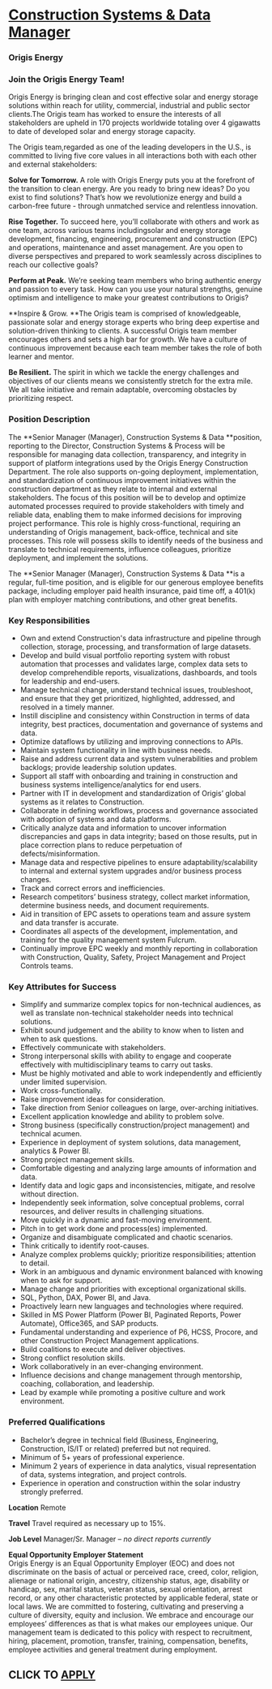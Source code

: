 # [Construction Systems & Data Manager](https://www.remotewlb.com/apply/construction-systems-data-manager)  
### Origis Energy  
####  

### Join the Origis Energy Team!

Origis Energy is bringing clean and cost effective solar and energy storage solutions within reach for utility, commercial, industrial and public sector clients.The Origis team has worked to ensure the interests of all stakeholders are upheld in 170 projects worldwide totaling over 4 gigawatts to date of developed solar and energy storage capacity.

The Origis team,regarded as one of the leading developers in the U.S., is committed to living five core values in all interactions both with each other and external stakeholders:

 **Solve for Tomorrow.** A role with Origis Energy puts you at the forefront of the transition to clean energy. Are you ready to bring new ideas? Do you exist to find solutions? That’s how we revolutionize energy and build a carbon-free future - through unmatched service and relentless innovation.

 **Rise Together.** To succeed here, you’ll collaborate with others and work as one team, across various teams includingsolar and energy storage development, financing, engineering, procurement and construction (EPC) and operations, maintenance and asset management. Are you open to diverse perspectives and prepared to work seamlessly across disciplines to reach our collective goals?

 **Perform at Peak.** We’re seeking team members who bring authentic energy and passion to every task. How can you use your natural strengths, genuine optimism and intelligence to make your greatest contributions to Origis?

 **Inspire & Grow. **The Origis team is comprised of knowledgeable, passionate solar and energy storage experts who bring deep expertise and solution-driven thinking to clients. A successful Origis team member encourages others and sets a high bar for growth. We have a culture of continuous improvement because each team member takes the role of both learner and mentor.

 **Be Resilient.** The spirit in which we tackle the energy challenges and objectives of our clients means we consistently stretch for the extra mile. We all take initiative and remain adaptable, overcoming obstacles by prioritizing respect.

### Position Description

The **Senior Manager (Manager), Construction Systems & Data **position, reporting to the Director, Construction Systems & Process will be responsible for managing data collection, transparency, and integrity in support of platform integrations used by the Origis Energy Construction Department. The role also supports on-going deployment, implementation, and standardization of continuous improvement initiatives within the construction department as they relate to internal and external stakeholders. The focus of this position will be to develop and optimize automated processes required to provide stakeholders with timely and reliable data, enabling them to make informed decisions for improving project performance. This role is highly cross-functional, requiring an understanding of Origis management, back-office, technical and site processes. This role will possess skills to identify needs of the business and translate to technical requirements, influence colleagues, prioritize deployment,
and implement the solutions.

The **Senior Manager (Manager), Construction Systems & Data **is a regular, full-time position, and is eligible for our generous employee benefits package, including employer paid health insurance, paid time off, a 401(k) plan with employer matching contributions, and other great benefits.

### Key Responsibilities

  * Own and extend Construction's data infrastructure and pipeline through collection, storage, processing, and transformation of large datasets.
  * Develop and build visual portfolio reporting system with robust automation that processes and validates large, complex data sets to develop comprehendible reports, visualizations, dashboards, and tools for leadership and end-users.
  * Manage technical change, understand technical issues, troubleshoot, and ensure that they get prioritized, highlighted, addressed, and resolved in a timely manner.
  * Instill discipline and consistency within Construction in terms of data integrity, best practices, documentation and governance of systems and data.
  * Optimize dataflows by utilizing and improving connections to APIs.
  * Maintain system functionality in line with business needs.
  * Raise and address current data and system vulnerabilities and problem backlogs; provide leadership solution updates.
  * Support all staff with onboarding and training in construction and business systems intelligence/analytics for end users.
  * Partner with IT in development and standardization of Origis’ global systems as it relates to Construction. 
  * Collaborate in defining workflows, process and governance associated with adoption of systems and data platforms.
  * Critically analyze data and information to uncover information discrepancies and gaps in data integrity; based on those results, put in place correction plans to reduce perpetuation of defects/misinformation.
  * Manage data and respective pipelines to ensure adaptability/scalability to internal and external system upgrades and/or business process changes.
  * Track and correct errors and inefficiencies.
  * Research competitors’ business strategy, collect market information, determine business needs, and document requirements.
  * Aid in transition of EPC assets to operations team and assure system and data transfer is accurate.
  * Coordinates all aspects of the development, implementation, and training for the quality management system Fulcrum.
  * Continually improve EPC weekly and monthly reporting in collaboration with Construction, Quality, Safety, Project Management and Project Controls teams.

### Key Attributes for Success

  * Simplify and summarize complex topics for non-technical audiences, as well as translate non-technical stakeholder needs into technical solutions.
  * Exhibit sound judgement and the ability to know when to listen and when to ask questions.
  * Effectively communicate with stakeholders.
  * Strong interpersonal skills with ability to engage and cooperate effectively with multidisciplinary teams to carry out tasks.
  * Must be highly motivated and able to work independently and efficiently under limited supervision. 
  * Work cross-functionally.
  * Raise improvement ideas for consideration. 
  * Take direction from Senior colleagues on large, over-arching initiatives.
  * Excellent application knowledge and ability to problem solve.
  * Strong business (specifically construction/project management) and technical acumen.
  * Experience in deployment of system solutions, data management, analytics & Power BI.
  * Strong project management skills. 
  * Comfortable digesting and analyzing large amounts of information and data.
  * Identify data and logic gaps and inconsistencies, mitigate, and resolve without direction.
  * Independently seek information, solve conceptual problems, corral resources, and deliver results in challenging situations.
  * Move quickly in a dynamic and fast-moving environment.
  * Pitch in to get work done and process(es) implemented.
  * Organize and disambiguate complicated and chaotic scenarios.
  * Think critically to identify root-causes.
  * Analyze complex problems quickly; prioritize responsibilities; attention to detail.
  * Work in an ambiguous and dynamic environment balanced with knowing when to ask for support. 
  * Manage change and priorities with exceptional organizational skills.
  * SQL, Python, DAX, Power BI, and Java.
  * Proactively learn new languages and technologies where required.
  * Skilled in MS Power Platform (Power BI, Paginated Reports, Power Automate), Office365, and SAP products. 
  * Fundamental understanding and experience of P6, HCSS, Procore, and other Construction Project Management applications.
  * Build coalitions to execute and deliver objectives.
  * Strong conflict resolution skills.
  * Work collaboratively in an ever-changing environment. 
  * Influence decisions and change management through mentorship, coaching, collaboration, and leadership.
  * Lead by example while promoting a positive culture and work environment.

### Preferred Qualifications

  * Bachelor’s degree in technical field (Business, Engineering, Construction, IS/IT or related) preferred but not required.
  * Minimum of 5+ years of professional experience.
  * Minimum 2 years of experience in data analytics, visual representation of data, systems integration, and project controls.
  * Experience in operation and construction within the solar industry strongly preferred.

 **Location** Remote

**Travel** Travel required as necessary up to 15%.

 **Job Level** Manager/Sr. Manager – _no direct reports currently_

 **Equal Opportunity Employer Statement**  
Origis Energy is an Equal Opportunity Employer (EOC) and does not discriminate on the basis of actual or perceived race, creed, color, religion, alienage or national origin, ancestry, citizenship status, age, disability or handicap, sex, marital status, veteran status, sexual orientation, arrest record, or any other characteristic protected by applicable federal, state or local laws. We are committed to fostering, cultivating and preserving a culture of diversity, equity and inclusion. We embrace and encourage our employees’ differences as that is what makes our employees unique. Our management team is dedicated to this policy with respect to recruitment, hiring, placement, promotion, transfer, training, compensation, benefits, employee activities and general treatment during employment.

  
## CLICK TO [APPLY](https://www.remotewlb.com/apply/construction-systems-data-manager)

